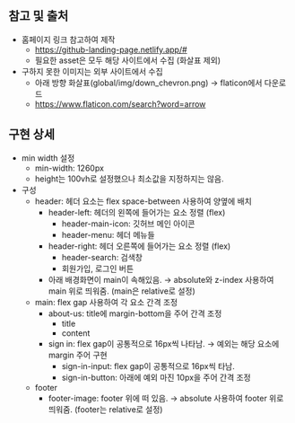## 참고 및 출처

- 홈페이지 링크 참고하여 제작
  - https://github-landing-page.netlify.app/#
  - 필요한 asset은 모두 해당 사이트에서 수집 (화살표 제외)
- 구하지 못한 이미지는 외부 사이트에서 수집
  - 아래 방향 화살표(global/img/down_chevron.png) → flaticon에서 다운로드
  - https://www.flaticon.com/search?word=arrow

## 구현 상세

- min width 설정
  - min-width: 1260px
  - height는 100vh로 설정했으나 최소값을 지정하지는 않음.
- 구성
  - header: 헤더 요소는 flex space-between 사용하여 양옆에 배치
    - header-left: 헤더의 왼쪽에 들어가는 요소 정렬 (flex)
      - header-main-icon: 깃허브 메인 아이콘
      - header-menu: 헤더 메뉴들
    - header-right: 헤더 오른쪽에 들어가는 요소 정렬 (flex)
      - header-search: 검색창
      - 회원가입, 로그인 버튼
    - 아래 배경화면이 main이 속해있음. → absolute와 z-index 사용하여 main 위로 띄워줌. (main은 relative로 설정)
  - main: flex gap 사용하여 각 요소 간격 조정
    - about-us: title에 margin-bottom을 주어 간격 조정
      - title
      - content
    - sign in: flex gap이 공통적으로 16px씩 나타남. → 예외는 해당 요소에 margin 주어 구현
      - sign-in-input: flex gap이 공통적으로 16px씩 타남.
      - sign-in-button: 아래에 예외 마진 10px을 주어 간격 조정
  - footer
    - footer-image: footer 위에 떠 있음. → absolute 사용하여 footer 위로 띄워줌. (footer는 relative로 설정)
